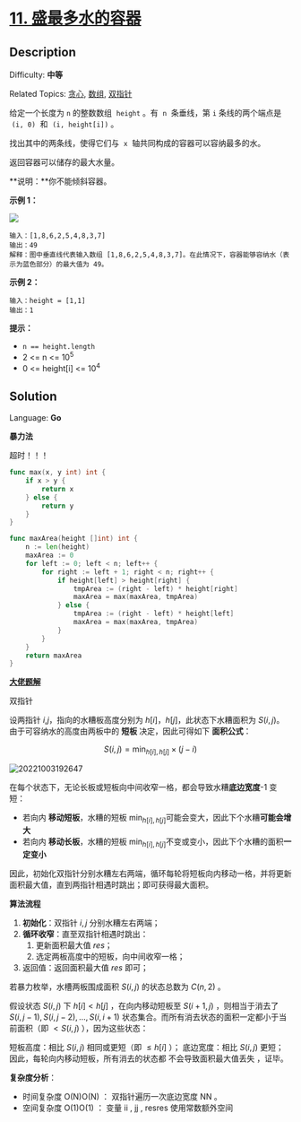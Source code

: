 # [11. 盛最多水的容器](https://leetcode.cn/problems/container-with-most-water/)

## Description

Difficulty: **中等**

Related Topics: [贪心](https://leetcode.cn/tag/greedy/), [数组](https://leetcode.cn/tag/array/), [双指针](https://leetcode.cn/tag/two-pointers/)

给定一个长度为 `n` 的整数数组  `height` 。有  `n`  条垂线，第 `i` 条线的两个端点是  `(i, 0)`  和  `(i, height[i])` 。

找出其中的两条线，使得它们与  `x`  轴共同构成的容器可以容纳最多的水。

返回容器可以储存的最大水量。

**说明：**你不能倾斜容器。

**示例 1：**

![](https://aliyun-lc-upload.oss-cn-hangzhou.aliyuncs.com/aliyun-lc-upload/uploads/2018/07/25/question_11.jpg)

```
输入：[1,8,6,2,5,4,8,3,7]
输出：49
解释：图中垂直线代表输入数组 [1,8,6,2,5,4,8,3,7]。在此情况下，容器能够容纳水（表示为蓝色部分）的最大值为 49。
```

**示例 2：**

```
输入：height = [1,1]
输出：1
```

**提示：**

- `n == height.length`
- 2 <= n <= 10<sup>5</sup>
- 0 <= height[i] <= 10<sup>4</sup>

## Solution

Language: **Go**

**暴力法**

超时！！！

```go
func max(x, y int) int {
	if x > y {
		return x
	} else {
		return y
	}
}

func maxArea(height []int) int {
	n := len(height)
	maxArea := 0
	for left := 0; left < n; left++ {
		for right := left + 1; right < n; right++ {
			if height[left] > height[right] {
				tmpArea := (right - left) * height[right]
				maxArea = max(maxArea, tmpArea)
			} else {
				tmpArea := (right - left) * height[left]
				maxArea = max(maxArea, tmpArea)
			}
		}
	}
	return maxArea
}
```

**[大佬题解](https://leetcode.cn/problems/container-with-most-water/solution/container-with-most-water-shuang-zhi-zhen-fa-yi-do/)**

双指针

设两指针 $i$,$j$，指向的水糟板高度分别为 $h[i]$，$h[j]$，此状态下水糟面积为 $S(i,j)$。由于可容纳水的高度由两板中的 **短板** 决定，因此可得如下 **面积公式**：

$$
S(i,j) = \min_{h[i],h[j]}  \times (j-i)
$$

![20221003192647](https://cdn.jsdelivr.net/gh/Leiyi548/Figure-bed//img/20221003192647.png)

在每个状态下，无论长板或短板向中间收窄一格，都会导致水糟**底边宽度**-1 变短：

- 若向内 **移动短板**，水糟的短板 $\min_{h[i],h[j]}$可能会变大，因此下个水糟**可能会增大**
- 若向内 **移动长板**，水糟的短板 $\min_{h[i],h[j]}$不变或变小，因此下个水糟的面积**一定变小**

因此，初始化双指针分别水糟左右两端，循环每轮将短板向内移动一格，并将更新面积最大值，直到两指针相遇时跳出；即可获得最大面积。

**算法流程**

1. **初始化**：双指针 $i,j$ 分别水糟左右两端；
2. **循环收窄**：直至双指针相遇时跳出：
   1. 更新面积最大值 $res$；
   2. 选定两板高度中的短板，向中间收窄一格；
3. 返回值：返回面积最大值 $res$ 即可；

若暴力枚举，水槽两板围成面积 $S(i,j)$ 的状态总数为 $C(n,2)$ 。

假设状态 $S(i, j)$ 下 $h[i] < h[j]$ ，在向内移动短板至 $S(i + 1, j)$ ，则相当于消去了 ${S(i, j - 1), S(i, j - 2), ... , S(i, i + 1)}$ 状态集合。而所有消去状态的面积一定都小于当前面积（即 $< S(i, j)$ ），因为这些状态：

短板高度：相比 $S(i, j)$ 相同或更短（即 $\leq h[i]$ ）；
底边宽度：相比 $S(i, j)$ 更短；
因此，每轮向内移动短板，所有消去的状态都 不会导致面积最大值丢失 ，证毕。

**复杂度分析**：

- 时间复杂度 O(N)O(N)​ ： 双指针遍历一次底边宽度 NN​​ 。
- 空间复杂度 O(1)O(1)​ ： 变量 ii , jj , resres 使用常数额外空间
